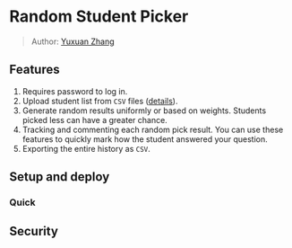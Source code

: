 # Random Student Picker

> Author: [Yuxuan Zhang](mailto:admin@yuxuanzhang.net)

## Features

1. Requires password to log in.
1. Upload student list from `CSV` files ([details](docs/feature-batch-upload.md)).
1. Generate random results uniformly or based on weights. Students picked less can have a greater chance.
1. Tracking and commenting each random pick result. You can use these features to quickly mark how the student answered your question.
1. Exporting the entire history as `CSV`.

## Setup and deploy

### Quick
## Security

